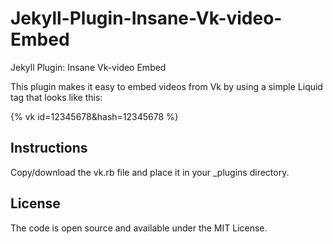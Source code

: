 # Jekyll-Plugin-Insane-Vk-video-Embed
Jekyll Plugin: Insane Vk-video Embed

This plugin makes it easy to embed videos from Vk by using a simple Liquid tag that looks like this:

{% vk id=12345678&hash=12345678 %}

## Instructions
Copy/download the vk.rb file and place it in your _plugins directory.

## License
The code is open source and available under the MIT License.
